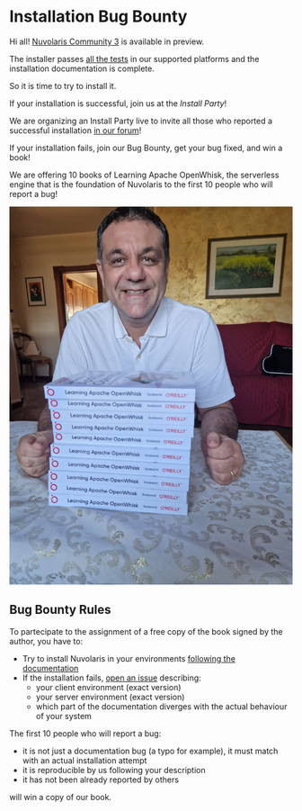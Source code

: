 # Installation Bug Bounty

Hi all! [Nuvolaris Community 3](https://nuvolaris.github.io) is available in preview.

The installer passes [all the tests](https://github.com/nuvolaris/nuvolaris-testing/actions) in our supported platforms and the installation documentation is complete.

So it is time to try to install it.

If your installation is successful, join us at the *Install Party*!

We are organizing an Install Party live to invite all those who reported a successful installation [in our forum](https://nuvolaris.discourse.group/t/install-nuvolaris-and-join-us-at-the-install-party/74)!

If your installation fails, join our Bug Bounty, get your bug fixed, and win a book!

We are offering 10 books of Learning Apache OpenWhisk, the serverless engine that is the foundation of Nuvolaris to the first 10 people who will report a bug!

![](bugbounty.jpeg)

## Bug Bounty Rules

To partecipate to the assignment of a free copy of the book signed by the author, you have to:

- Try to install Nuvolaris in your environments [following the documentation](https://nuvolaris.github.io)
- If the installation fails, [open an issue](https://github.com/nuvolaris/nuvolaris-bugs/issues) describing:
  - your client environment (exact version)
  - your server environment (exact version)
  - which part of the documentation diverges with the actual behaviour of your system
 
The first 10 people who will report a bug:

  - it is not just a documentation bug (a typo for example), it must match with an actual installation attempt
  - it is reproducible by us following your description
  - it has not been already reported by others

will win a copy of our book.


